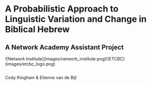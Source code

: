 # A Probabilistic Approach to Linguistic Variation and Change in Biblical Hebrew
## A Network Academy Assistant Project
<table>
<tr>![Network Institute](images/network_institute.png)</tr>
<tr>![ETCBC](images/etcbc_logo.png)</tr>
<table>

Cody Kingham & Etienne van de Bijl

